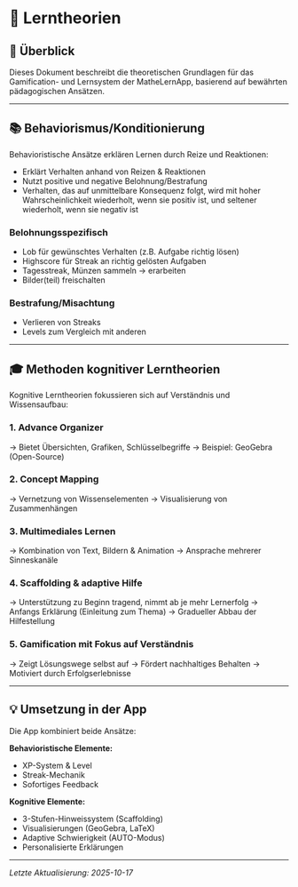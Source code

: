# 🧠 Lerntheorien

## 🎯 Überblick

Dieses Dokument beschreibt die theoretischen Grundlagen für das Gamification- und Lernsystem der MatheLernApp, basierend auf bewährten pädagogischen Ansätzen.

---

## 📚 Behaviorismus/Konditionierung

Behavioristische Ansätze erklären Lernen durch Reize und Reaktionen:

- Erklärt Verhalten anhand von Reizen & Reaktionen
- Nutzt positive und negative Belohnung/Bestrafung
- Verhalten, das auf unmittelbare Konsequenz folgt, wird mit hoher Wahrscheinlichkeit wiederholt, wenn sie positiv ist, und seltener wiederholt, wenn sie negativ ist

### Belohnungsspezifisch

- Lob für gewünschtes Verhalten (z.B. Aufgabe richtig lösen)
- Highscore für Streak an richtig gelösten Aufgaben
- Tagesstreak, Münzen sammeln → erarbeiten
- Bilder(teil) freischalten

### Bestrafung/Misachtung

- Verlieren von Streaks
- Levels zum Vergleich mit anderen

---

## 🎓 Methoden kognitiver Lerntheorien

Kognitive Lerntheorien fokussieren sich auf Verständnis und Wissensaufbau:

### 1. Advance Organizer

→ Bietet Übersichten, Grafiken, Schlüsselbegriffe
→ Beispiel: GeoGebra (Open-Source)

### 2. Concept Mapping

→ Vernetzung von Wissenselementen
→ Visualisierung von Zusammenhängen

### 3. Multimediales Lernen

→ Kombination von Text, Bildern & Animation
→ Ansprache mehrerer Sinneskanäle

### 4. Scaffolding & adaptive Hilfe

→ Unterstützung zu Beginn tragend, nimmt ab je mehr Lernerfolg
→ Anfangs Erklärung (Einleitung zum Thema)
→ Gradueller Abbau der Hilfestellung

### 5. Gamification mit Fokus auf Verständnis

→ Zeigt Lösungswege selbst auf
→ Fördert nachhaltiges Behalten
→ Motiviert durch Erfolgserlebnisse

---

## 💡 Umsetzung in der App

Die App kombiniert beide Ansätze:

**Behavioristische Elemente:**
- XP-System & Level
- Streak-Mechanik
- Sofortiges Feedback

**Kognitive Elemente:**
- 3-Stufen-Hinweissystem (Scaffolding)
- Visualisierungen (GeoGebra, LaTeX)
- Adaptive Schwierigkeit (AUTO-Modus)
- Personalisierte Erklärungen

---

*Letzte Aktualisierung: 2025-10-17*
